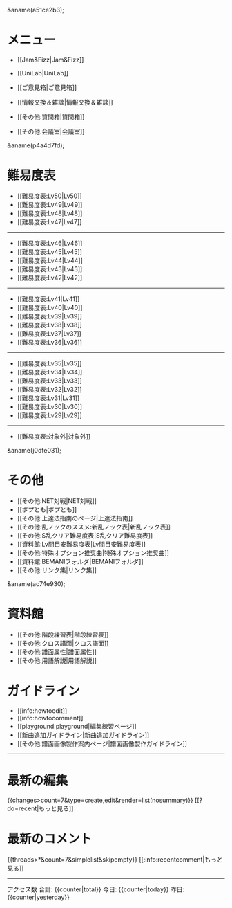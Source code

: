 &aname(a51ce2b3);

# メニュー

- [[Jam&Fizz|Jam&Fizz]]
- [[UniLab|UniLab]]

- [[ご意見箱|ご意見箱]]
- [[情報交換＆雑談|情報交換＆雑談]]
- [[その他:質問箱|質問箱]]
- [[その他:会議室|会議室]]

&aname(p4a4d7fd);

# 難易度表

- [[難易度表:Lv50|Lv50]]
- [[難易度表:Lv49|Lv49]]
- [[難易度表:Lv48|Lv48]]
- [[難易度表:Lv47|Lv47]]

---

- [[難易度表:Lv46|Lv46]]
- [[難易度表:Lv45|Lv45]]
- [[難易度表:Lv44|Lv44]]
- [[難易度表:Lv43|Lv43]]
- [[難易度表:Lv42|Lv42]]

---

- [[難易度表:Lv41|Lv41]]
- [[難易度表:Lv40|Lv40]]
- [[難易度表:Lv39|Lv39]]
- [[難易度表:Lv38|Lv38]]
- [[難易度表:Lv37|Lv37]]
- [[難易度表:Lv36|Lv36]]

---

- [[難易度表:Lv35|Lv35]]
- [[難易度表:Lv34|Lv34]]
- [[難易度表:Lv33|Lv33]]
- [[難易度表:Lv32|Lv32]]
- [[難易度表:Lv31|Lv31]]
- [[難易度表:Lv30|Lv30]]
- [[難易度表:Lv29|Lv29]]

---

- [[難易度表:対象外|対象外]]

&aname(j0dfe031);

# その他

- [[その他:NET対戦|NET対戦]]
- [[ポプとも|ポプとも]]
- [[その他:上達法指南のページ|上達法指南]]
- [[その他:乱ノックのススメ:新乱ノック表|新乱ノック表]]
- [[その他:S乱クリア難易度表|S乱クリア難易度表]]
- [[資料館:Lv間目安難易度表|Lv間目安難易度表]]
- [[その他:特殊オプション推奨曲|特殊オプション推奨曲]]
- [[資料館:BEMANIフォルダ|BEMANIフォルダ]]
- [[その他:リンク集|リンク集]]

&aname(ac74e930);

# 資料館

- [[その他:階段練習表|階段練習表]]
- [[その他:クロス譜面|クロス譜面]]
- [[その他:譜面属性|譜面属性]]
- [[その他:用語解説|用語解説]]

# ガイドライン

- [[info:howtoedit]]
- [[info:howtocomment]]
- [[playground:playground|編集練習ページ]]
- [[新曲追加ガイドライン|新曲追加ガイドライン]]
- [[その他:譜面画像製作案内ページ|譜面画像製作ガイドライン]]

---

# 最新の編集

{{changes>count=7&type=create,edit&render=list(nosummary)}}
[[?do=recent|もっと見る]]

# 最新のコメント

{{threads>*&count=7&simplelist&skipempty}}
[[:info:recentcomment|もっと見る]]

---

アクセス数
合計: {{counter|total}}
今日: {{counter|today}}
昨日: {{counter|yesterday}}
